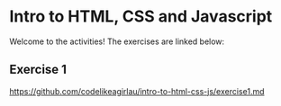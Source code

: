 # Intro to HTML, CSS and Javascript 

Welcome to the activities! The exercises are linked below:

## Exercise 1
https://github.com/codelikeagirlau/intro-to-html-css-js/exercise1.md

